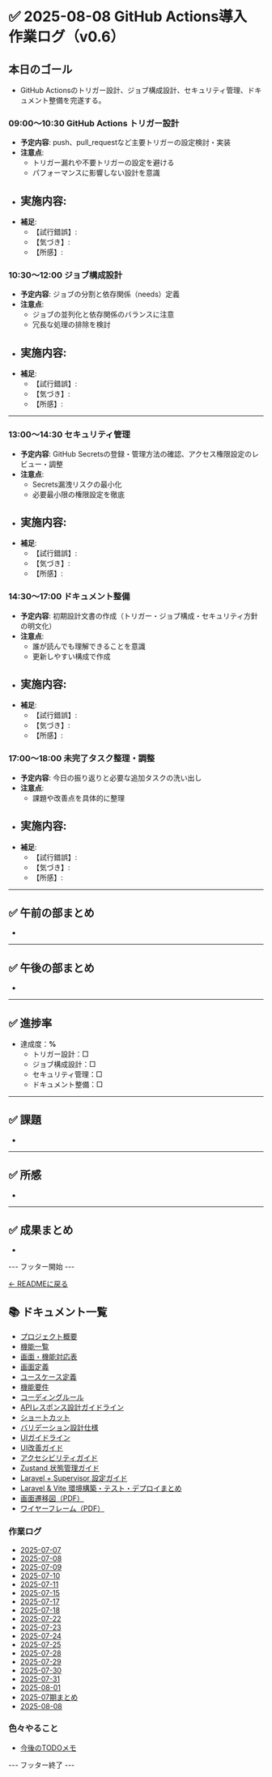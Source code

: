 # ✅ 2025-08-08 GitHub Actions導入 作業ログ（v0.6）

## 本日のゴール
- GitHub Actionsのトリガー設計、ジョブ構成設計、セキュリティ管理、ドキュメント整備を完遂する。

### **09:00〜10:30** **GitHub Actions トリガー設計**
  - **予定内容**: push、pull_requestなど主要トリガーの設定検討・実装
  - **注意点**:
    - トリガー漏れや不要トリガーの設定を避ける
    - パフォーマンスに影響しない設計を意識
  - **実施内容**:
    - 
  - **補足**:
    - 【試行錯誤】: 
    - 【気づき】: 
    - 【所感】: 

### **10:30〜12:00** **ジョブ構成設計**
  - **予定内容**: ジョブの分割と依存関係（needs）定義
  - **注意点**:
    - ジョブの並列化と依存関係のバランスに注意
    - 冗長な処理の排除を検討
  - **実施内容**:
    - 
  - **補足**:
    - 【試行錯誤】: 
    - 【気づき】: 
    - 【所感】: 

---

### **13:00〜14:30** **セキュリティ管理**
  - **予定内容**: GitHub Secretsの登録・管理方法の確認、アクセス権限設定のレビュー・調整
  - **注意点**:
    - Secrets漏洩リスクの最小化
    - 必要最小限の権限設定を徹底
  - **実施内容**:
    - 
  - **補足**:
    - 【試行錯誤】: 
    - 【気づき】: 
    - 【所感】: 

### **14:30〜17:00** **ドキュメント整備**
  - **予定内容**: 初期設計文書の作成（トリガー・ジョブ構成・セキュリティ方針の明文化）
  - **注意点**:
    - 誰が読んでも理解できることを意識
    - 更新しやすい構成で作成
  - **実施内容**:
    - 
  - **補足**:
    - 【試行錯誤】: 
    - 【気づき】: 
    - 【所感】: 

### **17:00〜18:00** **未完了タスク整理・調整**
  - **予定内容**: 今日の振り返りと必要な追加タスクの洗い出し
  - **注意点**:
    - 課題や改善点を具体的に整理
  - **実施内容**:
    - 
  - **補足**:
    - 【試行錯誤】: 
    - 【気づき】: 
    - 【所感】: 

---

## ✅ 午前の部まとめ
- 

---

## ✅ 午後の部まとめ
- 

---

## ✅ 進捗率
- 達成度：**%**
    - トリガー設計：□
    - ジョブ構成設計：□
    - セキュリティ管理：□
    - ドキュメント整備：□

---

## ✅ 課題
- 

---

## ✅ 所感
- 

---

## ✅ 成果まとめ
- 
--- フッター開始 ---

[← READMEに戻る](../../README.md)

## 📚 ドキュメント一覧

- [プロジェクト概要](../project-overview.md)
- [機能一覧](../features.md)
- [画面・機能対応表](../function_screen_map.md)
- [画面定義](../screens.md)
- [ユースケース定義](../usecase_reserve.md)
- [機能要件](../functional_requirements.md)
- [コーディングルール](../coding-rules.md)
- [APIレスポンス設計ガイドライン](../api_response.md)
- [ショートカット](../shortcuts.md)
- [バリデーション設計仕様](../validation_spec.md)
- [UIガイドライン](../ui_guideline.md)
- [UI改善ガイド](../ui_improvement_guide.md)
- [アクセシビリティガイド](../accessibility_guide.md) 
- [Zustand 状態管理ガイド](../zustand_guide.md)
- [Laravel + Supervisor 設定ガイド](../supervisor.md)
- [Laravel & Vite 環境構築・テスト・デプロイまとめ](../laravel-vite-setup.md)
- [画面遷移図（PDF）](../画面遷移図.pdf)
- [ワイヤーフレーム（PDF）](../ワイヤーフレーム.pdf)

### 作業ログ
- [2025-07-07](../logs/2025-07-07.md)
- [2025-07-08](../logs/2025-07-08.md)
- [2025-07-09](../logs/2025-07-09.md)
- [2025-07-10](../logs/2025-07-10.md)
- [2025-07-11](../logs/2025-07-11.md)
- [2025-07-15](../logs/2025-07-15.md)
- [2025-07-17](../logs/2025-07-17.md)
- [2025-07-18](../logs/2025-07-18.md)
- [2025-07-22](../logs/2025-07-22.md)
- [2025-07-23](../logs/2025-07-23.md)
- [2025-07-24](../logs/2025-07-24.md)
- [2025-07-25](../logs/2025-07-25.md)
- [2025-07-28](../logs/2025-07-28.md)
- [2025-07-29](../logs/2025-07-29.md)
- [2025-07-30](../logs/2025-07-30.md)
- [2025-07-31](../logs/2025-07-31.md)
- [2025-08-01](../logs/2025-08-01.md)
- [2025-07期まとめ](../logs/2025-07.md)
- [2025-08-08](../logs/2025-08-08.md)

### 色々やること
- [今後のTODOメモ](../todo.md)

--- フッター終了 ---
